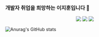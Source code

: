 ### 개발자 취업을 희망하는 이지훈입니다 👋

<div align="center">
	<img src="https://img.shields.io/badge/JavaScript-#F7DF1E?style=flat&logo=Java&logoColor=white" />
	<img src="https://img.shields.io/badge/HTML5-E34F26?style=flat&logo=HTML5&logoColor=white" />
	<img src="https://img.shields.io/badge/CSS3-1572B6?style=flat&logo=CSS3&logoColor=white" />
</div>

![Anurag's GitHub stats](https://github-readme-stats.vercel.app/api?username=Ljihoon&show_icons=true&theme=radical)
